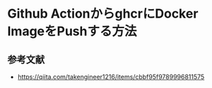 # Github ActionからghcrにDocker ImageをPushする方法






## 参考文献
- https://qiita.com/takengineer1216/items/cbbf95f9789996811575